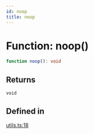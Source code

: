 ```yaml
---
id: noop
title: noop
---
```


# Function: noop()

```ts
function noop(): void
```

## Returns

`void`

## Defined in

[utils.ts:18](https://github.com/TanStack/table/blob/main/packages/table-core/src/utils.ts#L18)
